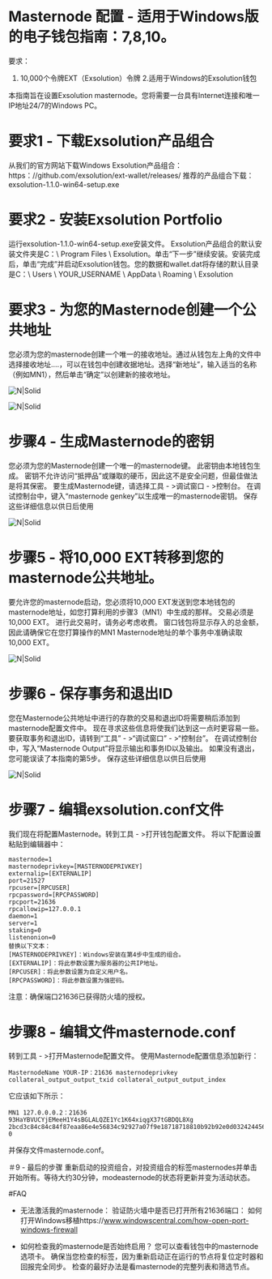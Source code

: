 # Masternode 配置 - 适用于Windows版的电子钱包指南：7,8,10。
要求：
1. 10,000个令牌EXT（Exsolution）令牌
2.适用于Windows的Exsolution钱包

本指南旨在设置Exsolution masternode。您将需要一台具有Internet连接和唯一IP地址24/7的Windows PC。

# 要求1 - 下载Exsolution产品组合
从我们的官方网站下载Windows Exsolution产品组合：https：//github.com/exsolution/ext-wallet/releases/
推荐的产品组合下载：exsolution-1.1.0-win64-setup.exe

# 要求2 - 安装Exsolution Portfolio
运行exsolution-1.1.0-win64-setup.exe安装文件。 Exsolution产品组合的默认安装文件夹是C：\ Program Files \ Exsolution。单击“下一步”继续安装。安装完成后，单击“完成”并启动Exsolution钱包。您的数据和wallet.dat将存储的默认目录是C：\ Users \ YOUR_USERNAME \ AppData \ Roaming \ Exsolution

# 要求3 - 为您的Masternode创建一个公共地址
您必须为您的masternode创建一个唯一的接收地址。通过从钱包左上角的文件中选择接收地址....，可以在钱包中创建收据地址。选择“新地址”，输入适当的名称（例如MN1），然后单击“确定”以创建新的接收地址。

![N|Solid](https://thumb.ibb.co/iu4DWK/EXT_EXSOLUTION_MASTERNODE_PROOF_OF_STAKE_POS_SECURE_1.png)

![N|Solid](https://thumb.ibb.co/bZRSrK/EXT_EXSOLUTION_MASTERNODE_PROOF_OF_STAKE_POS_SECURE_2.png)


# 步骤4 - 生成Masternode的密钥
您必须为您的Masternode创建一个唯一的masternode键。 此密钥由本地钱包生成。 密钥不允许访问“抵押品”或赚取的硬币，因此这不是安全问题，但最佳做法是将其保密。
要生成Masternode键，请选择工具 - >调试窗口 - >控制台。
在调试控制台中，键入“masternode genkey”以生成唯一的masternode密钥。 保存这些详细信息以供日后使用

![N|Solid](https://thumb.ibb.co/bBNBJz/EXT_EXSOLUTION_MASTERNODE_PROOF_OF_STAKE_POS_SECURE_3.png)

# 步骤5 - 将10,000 EXT转移到您的masternode公共地址。
要允许您的masternode启动，您必须将10,000 EXT发送到您本地钱包的masternode地址，如您打算利用的步骤3（MN1）中生成的那样。 交易必须是10,000 EXT。 进行此交易时，请务必考虑收费。 窗口钱包将显示存入的总金额，因此请确保它在您打算操作的MN1 Masternode地址的单个事务中准确读取10,000 EXT。

 ![N|Solid](https://thumb.ibb.co/gTVyyz/EXT_EXSOLUTION_MASTERNODE_PROOF_OF_STAKE_POS_SECURE_5.png)

# 步骤6 - 保存事务和退出ID
您在Masternode公共地址中进行的存款的交易和退出ID将需要稍后添加到masternode配置文件中。 现在寻求这些信息将使我们达到这一点时更容易一些。 要获取事务和退出ID，请转到“工具” - >“调试窗口” - >“控制台”。 在调试控制台中，写入“Masternode Output”将显示输出和事务ID以及输出。 如果没有退出，您可能误读了本指南的第5步。 保存这些详细信息以供日后使用


 ![N|Solid](https://thumb.ibb.co/gFOwke/EXT_EXSOLUTION_MASTERNODE_PROOF_OF_STAKE_POS_SECURE_.png)

 # 步骤7 - 编辑exsolution.conf文件
我们现在将配置Masternode。转到工具 - >打开钱包配置文件。
将以下配置设置粘贴到编辑器中：
```
masternode=1
masternodeprivkey=[MASTERNODEPRIVKEY]
externalip=[EXTERNALIP]
port=21527
rpcuser=[RPCUSER]
rpcpassword=[RPCPASSWORD]
rpcport=21636
rpcallowip=127.0.0.1
daemon=1
server=1
staking=0
listenonion=0
替换以下文本：
[MASTERNODEPRIVKEY]：Windows安装在第4步中生成的组合。
[EXTERNALIP]：将此参数设置为服务器的公共IP地址。
[RPCUSER]：将此参数设置为自定义用户名。
[RPCPASSWORD]：将此参数设置为强密码。
```

注意：确保端口21636已获得防火墙的授权。

# 步骤8 - 编辑文件masternode.conf
转到工具 - >打开Masternode配置文件。
使用Masternode配置信息添加新行：
```
MasternodeName YOUR-IP：21636 masternodeprivkey collateral_output_output_txid collateral_output_output_index
```
它应该如下所示：
```
MN1 127.0.0.0.2：21636 93HaYBVUCYjEMeeH1Y4sBGLALQZE1Yc1K64xiqgX37tGBDQL8Xg 2bcd3c84c84c84f87eaa86e4e56834c92927a07f9e18718718810b92b92e0d032424456a67a67c 0
```
并保存文件masternode.conf。

＃9 - 最后的步骤
重新启动的投资组合，对投资组合的标签masternodes并单击开始所有。等待大约30分钟，modeasternode的状态将更新并变为活动状态。


#FAQ
- 无法激活我的masternode：
验证防火墙中是否已打开所有21636端口：
如何打开Windows移植https://www.windowscentral.com/how-open-port-windows-firewall

- 如何检查我的masternode是否始终启用？
您可以查看钱包中的masternode选项卡。
确保当您检查的标签，因为重新启动正在运行的节点将复位定时器和回报完全同步。
检查的最好办法是看masternode的完整列表和筛选节点。

